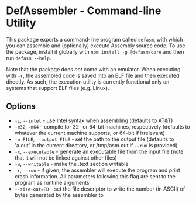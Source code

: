 # DefAssembler - Command-line Utility
This package exports a command-line program called `defasm`, with which you can assemble and (optionally) execute Assembly source code. To use the package, install it globally with `npm install -g @defasm/core` and then run `defasm --help`.

Note that the package does *not* come with an emulator. When executing with `-r`, the assembled code is saved into an ELF file and then executed directly. As such, the execution utility is currently functional only on systems that support ELF files (e.g. Linux).

## Options
* `-i`, `--intel` - use Intel syntax when assembling (defaults to AT&T)
* `-m32`, `-m64` - compile for 32- or 64-bit machines, respectively (defaults to whatever the current machine supports, or 64-bit if irrelevant)
* `-o FILE`, `--output FILE` - set the path to the output file (defaults to 'a.out' in the current directory, or /tmp/asm.out if `--run` is provided)
* `-x`, `--executable` - generate an executable file from the input file (note that it will not be linked against other files)
* `-w`, `--writable` - make the .text section writable
* `-r`, `--run` - if given, the assembler will execute the program and print crash information. All parameters following this flag are sent to the program as runtime arguments
* `--size-out=FD` - set the file descriptor to write the number (in ASCII) of bytes generated by the assembler to